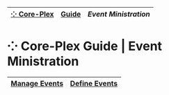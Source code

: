| [⁘ Core-Plex](../../../README.md) | [Guide](../index.md) | *Event Ministration* |
| :-- | :-- | :-- |
# ⁘ Core-Plex Guide \| Event Ministration
| [Manage Events](./manage-events/index.md) | [Define Events](./define-events/index.md) |
| :-- | :-- |
